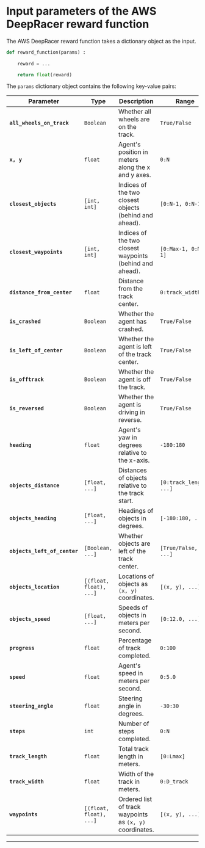 # Input parameters of the AWS DeepRacer reward function

The AWS DeepRacer reward function takes a dictionary object as the input.

```python
def reward_function(params) :
    
    reward = ...

    return float(reward)
```

The `params` dictionary object contains the following key-value pairs:


| **Parameter**              | **Type**         | **Description**                                                                                                                                      | **Range**                     |
|----------------------------|------------------|------------------------------------------------------------------------------------------------------------------------------------------------------|--------------------------------|
| **`all_wheels_on_track`**  | `Boolean`        | Whether all wheels are on the track.                                                                                                                 | `True/False`                  |
| **`x, y`**                 | `float`          | Agent's position in meters along the x and y axes.                                                                                                   | `0:N`                         |
| **`closest_objects`**      | `[int, int]`     | Indices of the two closest objects (behind and ahead).                                                                                               | `[0:N-1, 0:N-1]`              |
| **`closest_waypoints`**    | `[int, int]`     | Indices of the two closest waypoints (behind and ahead).                                                                                             | `[0:Max-1, 0:Max-1]`          |
| **`distance_from_center`** | `float`          | Distance from the track center.                                                                                                                      | `0:track_width/2`             |
| **`is_crashed`**           | `Boolean`        | Whether the agent has crashed.                                                                                                                       | `True/False`                  |
| **`is_left_of_center`**    | `Boolean`        | Whether the agent is left of the track center.                                                                                                       | `True/False`                  |
| **`is_offtrack`**          | `Boolean`        | Whether the agent is off the track.                                                                                                                  | `True/False`                  |
| **`is_reversed`**          | `Boolean`        | Whether the agent is driving in reverse.                                                                                                             | `True/False`                  |
| **`heading`**              | `float`          | Agent's yaw in degrees relative to the x-axis.                                                                                                       | `-180:180`                    |
| **`objects_distance`**     | `[float, ...]`   | Distances of objects relative to the track start.                                                                                                    | `[0:track_length, ...]`       |
| **`objects_heading`**      | `[float, ...]`   | Headings of objects in degrees.                                                                                                                      | `[-180:180, ...]`             |
| **`objects_left_of_center`** | `[Boolean, ...]` | Whether objects are left of the track center.                                                                                                        | `[True/False, ...]`           |
| **`objects_location`**     | `[(float, float), ...]` | Locations of objects as `(x, y)` coordinates.                                                                                                       | `[(x, y), ...]`               |
| **`objects_speed`**        | `[float, ...]`   | Speeds of objects in meters per second.                                                                                                              | `[0:12.0, ...]`               |
| **`progress`**             | `float`          | Percentage of track completed.                                                                                                                       | `0:100`                       |
| **`speed`**                | `float`          | Agent's speed in meters per second.                                                                                                                  | `0:5.0`                       |
| **`steering_angle`**       | `float`          | Steering angle in degrees.                                                                                                                           | `-30:30`                      |
| **`steps`**                | `int`            | Number of steps completed.                                                                                                                           | `0:N`                         |
| **`track_length`**         | `float`          | Total track length in meters.                                                                                                                        | `[0:Lmax]`                    |
| **`track_width`**          | `float`          | Width of the track in meters.                                                                                                                        | `0:D_track`                   |
| **`waypoints`**            | `[(float, float), ...]` | Ordered list of track waypoints as `(x, y)` coordinates.                                                                                            | `[(x, y), ...]`               |

---